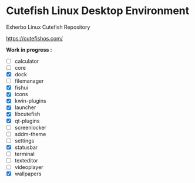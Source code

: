 # Cutefish Linux Desktop Environment
Exherbo Linux Cutefish Repository

https://cutefishos.com/

**Work in progress :**

- [ ] calculator
- [ ] core
- [X] dock
- [ ] filemanager
- [X] fishui
- [X] icons
- [X] kwin-plugins
- [X] launcher
- [X] libcutefish
- [X] qt-plugins
- [ ] screenlocker
- [ ] sddm-theme
- [ ] settings
- [X] statusbar
- [ ] terminal
- [ ] texteditor
- [ ] videoplayer
- [X] wallpapers
